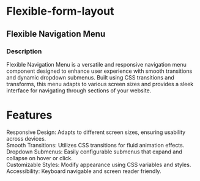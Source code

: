 # Flexible-form-layout

## Flexible Navigation Menu
 

### Description
Flexible Navigation Menu is a versatile and responsive navigation menu component designed to enhance user experience with smooth transitions and dynamic dropdown submenus. Built using CSS transitions and transforms, this menu adapts to various screen sizes and provides a sleek interface for navigating through sections of your website.

# Features
Responsive Design: Adapts to different screen sizes, ensuring usability across devices.<br>
Smooth Transitions: Utilizes CSS transitions for fluid animation effects.<br>
Dropdown Submenus: Easily configurable submenus that expand and collapse on hover or click.<br>
Customizable Styles: Modify appearance using CSS variables and styles.<br>
Accessibility: Keyboard navigable and screen reader friendly.<br>
